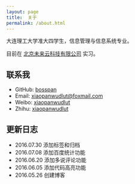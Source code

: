 ```yaml
---
layout: page
title:  关于
permalink: /about.html
---
```


大连理工大学准大四学生，信息管理与信息系统专业。

目前在 [北京未来云科技有限公司](http://www.tagcare.com/index.html) 实习。

## 联系我

- GitHub: [bosspan](https://github.com/bosspan)
- Email: xiaopanwudlut@foxmail.com
- Weibo: [xiaopanwudlut](http://weibo.com/u/5035168036)
- Zhihu: [xiaopanwudlut](https://www.zhihu.com/people/xiaopanwudlut)

## 更新日志

- 2016.07.30 添加标签和归档
- 2016.07.08 添加百度统计功能
- 2016.06.20 添加多说评论功能
- 2016.06.05 添加代码高亮功能
- 2016.05.26 创建博客